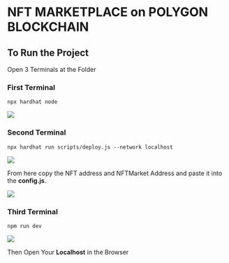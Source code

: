 # NFT MARKETPLACE on POLYGON BLOCKCHAIN 

## To Run the Project 

Open 3 Terminals at the Folder

### First Terminal 
`npx hardhat node`

<img src="ss/T1.png"/>

<br>

### Second Terminal 
`npx hardhat run scripts/deploy.js --network localhost`

<img src="ss/T2(a).png"/>

From here copy the NFT address and NFTMarket Address and paste it into the **config.js**.

<img src="ss/T2(b).png"/>

<br>

### Third Terminal 
`npm run dev` 

<img src="ss/T3.png"/>

<br>

Then Open Your **Localhost** in the Browser
